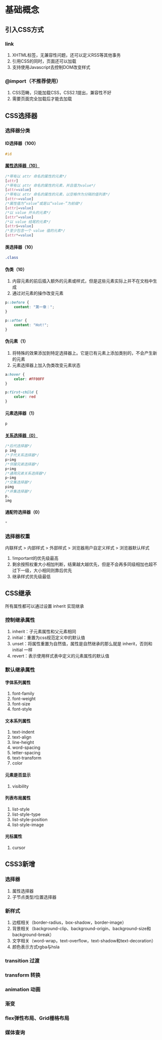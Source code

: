 # 基础概念

## 引入CSS方式

### link

1. XHTML标签，无兼容性问题，还可以定义RSS等其他事务
2. 引用CSS的同时，页面还可以加载
3. 支持使用Javascript去控制DOM改变样式

### @import（不推荐使用）

1. CSS范畴，只能加载CSS，CSS2.1提出，兼容性不好
2. 需要页面完全加载后才能去加载

## CSS选择器

### 选择器分类

#### ID选择器（100）

```CSS
#id
```

#### [属性选择器（10）](https://developer.mozilla.org/zh-CN/docs/Web/CSS/Attribute_selectors)

```CSS
/*带有以 attr 命名的属性的元素*/
[attr]
/*带有以 attr 命名的属性的元素，并且值为value*/
[attr=value]
/*带有以 attr 命名的属性的元素，以空格作为分隔的值列表*/
[attr~=value]
/*属性值为“value”或是以“value-”为前缀*/
[attr|=value]
/*以 value 开头的元素*/
[attr^=value]
/*以 value 结尾的元素*/
[attr$=value]
/*至少包含一个 value 值的元素*/
[attr*=value]
```

#### 类选择器（10）

```CSS
.class
```

#### 伪类（10）

1. 内容元素的前后插入额外的元素或样式，但是这些元素实际上并不在文档中生成
2. 通过对元素的操作改变元素

```CSS
p::before {
    content: "第一章：";
}

p::after {
    content: "Hot!";
}
```

#### 伪元素（1）

1. 将特殊的效果添加到特定选择器上。它是已有元素上添加类别的，不会产生新的元素
2. 元素选择器上加入伪类改变元素状态

```CSS
a:hover {
    color: #FF00FF
}

p:first-child {
    color: red
}
```

#### 元素选择器（1）

```CSS
p
```

#### [关系选择器（0）](https://developer.mozilla.org/zh-CN/docs/Learn/CSS/Building_blocks/Selectors/Combinators)

```CSS
/*后代选择器*/
p img
/*子代关系选择器*/
p>img
/*邻接兄弟选择器*/
p+img
/*通用兄弟关系选择器*/
p~img
/*交集选择器*/
pimg
/*并集选择器*/
p,
img
```

#### 通配符选择器（0）

```CSS
*
```

### 选择器权重

内联样式 > 内部样式 > 外部样式 > 浏览器用户自定义样式 > 浏览器默认样式

1. !important的优先级最高
2. 剩余按照权重大小相加判断，结果越大越优先，但是不会再多同级相加也超不过下一级，大小相同则靠后优先
3. 继承样式优先级最低

## CSS继承

所有属性都可以通过设置 inherit 实现继承

### 控制继承属性

1. inherit：子元素属性和父元素相同
2. initial：重置为css规范定义中的默认值
3. unset：将属性重置为自然值，属性是自然继承的那么就是 inherit，否则和 initial 一样
4. revert：表示使用样式表中定义的元素属性的默认值

### 默认继承属性

#### 字体系列属性

1. font-family
2. font-weight
3. font-size
4. font-style

#### 文本系列属性

1. text-indent
2. text-align
3. line-height
4. word-spacing
5. letter-spacing
6. text-transform
7. color

#### 元素是否显示

1. visibility

#### 列表布局属性

1. list-style
2. list-style-type
3. list-style-position
4. list-style-image

#### 光标属性

1. cursor

## CSS3新增

### 选择器

1.  属性选择器
2.  子节点类型/位置选择器

### 新样式

1. 边框相关（border-radius，box-shadow，border-image）
2. 背景相关（background-clip、background-origin、background-size和background-break）
3. 文字相关（word-wrap，text-overflow，text-shadow和text-decoration）
4. 颜色表示方式rgba与hsla

### transition 过渡

### transform 转换

### animation 动画

### 渐变

### flex弹性布局、Grid栅格布局

### 媒体查询
